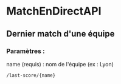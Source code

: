 # MatchEnDirectAPI

## Dernier match d'une équipe

### Paramètres :

name (requis) : nom de l'équipe (ex : Lyon)

```
/last-score/{name}
```

